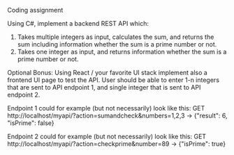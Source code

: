 Coding assignment

Using C#, implement a backend REST API which:
1) Takes multiple integers as input, calculates the sum, and returns the sum including information whether the sum is a prime number or not.
2) Takes one integer as input, and returns information whether the sum is a prime number or not.

Optional Bonus: Using React / your favorite UI stack implement also a frontend UI page to test the API. User should be able to enter 1-n integers that are sent to API endpoint 1, and single integer that is sent to API endpoint 2.

Endpoint 1 could for example (but not necessarily) look like this:
GET http://localhost/myapi/?action=sumandcheck&numbers=1,2,3
-> {"result": 6, "isPrime": false}

Endpoint 2 could for example (but not necessarily) look like this:
GET http://localhost/myapi/?action=checkprime&number=89
-> {"isPrime": true}
